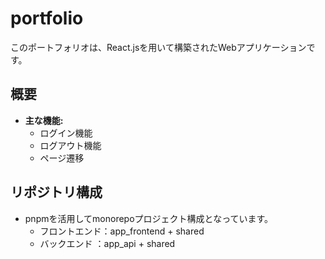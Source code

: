 # portfolio
このポートフォリオは、React.jsを用いて構築されたWebアプリケーションです。

## 概要
- **主な機能:**
  - ログイン機能
  - ログアウト機能
  - ページ遷移

## リポジトリ構成
- pnpmを活用してmonorepoプロジェクト構成となっています。
  - フロントエンド：app_frontend + shared
  - バックエンド  ：app_api      + shared
